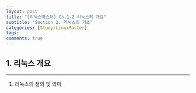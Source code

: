 ```yaml
---
layout: post
title: "[리눅스마스터] Ch.1-2 리눅스의 개요"
subtitle: "Section 2. 리눅스의 기초"
categories: [Study/LinuxMaster] 
tags:
comments: true
---
```


## 1. 리눅스 개요

---

1) 리눅스의 정의 및 의미